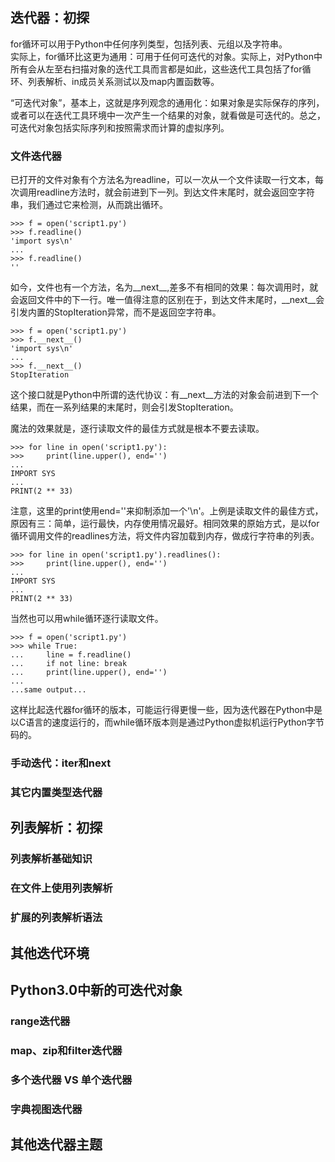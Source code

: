 ## 迭代器：初探
for循环可以用于Python中任何序列类型，包括列表、元组以及字符串。  
实际上，for循环比这更为通用：可用于任何可迭代的对象。实际上，对Python中所有会从左至右扫描对象的迭代工具而言都是如此，这些迭代工具包括了for循环、列表解析、in成员关系测试以及map内置函数等。

“可迭代对象”，基本上，这就是序列观念的通用化：如果对象是实际保存的序列，或者可以在迭代工具环境中一次产生一个结果的对象，就看做是可迭代的。总之，可迭代对象包括实际序列和按照需求而计算的虚拟序列。

### 文件迭代器
已打开的文件对象有个方法名为readline，可以一次从一个文件读取一行文本，每次调用readline方法时，就会前进到下一列。到达文件末尾时，就会返回空字符串，我们通过它来检测，从而跳出循环。

	>>> f = open('script1.py')
	>>> f.readline()
	'import sys\n'
	...
	>>> f.readline()
	''
如今，文件也有一个方法，名为__next__,差多不有相同的效果：每次调用时，就会返回文件中的下一行。唯一值得注意的区别在于，到达文件末尾时，__next__会引发内置的StopIteration异常，而不是返回空字符串。

	>>> f = open('script1.py')
	>>> f.__next__()
	'import sys\n'
	...
	>>> f.__next__()
	StopIteration
这个接口就是Python中所谓的迭代协议：有__next__方法的对象会前进到下一个结果，而在一系列结果的末尾时，则会引发StopIteration。

魔法的效果就是，逐行读取文件的最佳方式就是根本不要去读取。

	>>> for line in open('script1.py'):
	>>> 	print(line.upper(), end='')
	...
	IMPORT SYS
	...
	PRINT(2 ** 33)
注意，这里的print使用end=''来抑制添加一个'\n'。上例是读取文件的最佳方式，原因有三：简单，运行最快，内存使用情况最好。相同效果的原始方式，是以for循环调用文件的readlines方法，将文件内容加载到内存，做成行字符串的列表。

	>>> for line in open('script1.py').readlines():
	>>> 	print(line.upper(), end='')
	...
	IMPORT SYS
	...
	PRINT(2 ** 33)

当然也可以用while循环逐行读取文件。

	>>> f = open('script1.py')
	>>> while True:
	... 	line = f.readline()
	... 	if not line: break
	... 	print(line.upper(), end='')
	...
	...same output...
这样比起迭代器for循环的版本，可能运行得更慢一些，因为迭代器在Python中是以C语言的速度运行的，而while循环版本则是通过Python虚拟机运行Python字节码的。
### 手动迭代：iter和next


### 其它内置类型迭代器

## 列表解析：初探

### 列表解析基础知识

### 在文件上使用列表解析

### 扩展的列表解析语法

## 其他迭代环境

## Python3.0中新的可迭代对象

### range迭代器

### map、zip和filter迭代器

### 多个迭代器 VS 单个迭代器

### 字典视图迭代器

## 其他迭代器主题
